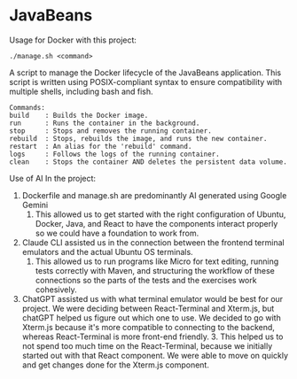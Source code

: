 # JavaBeans

Usage for Docker with this project:

```
./manage.sh <command>
```

A script to manage the Docker lifecycle of the JavaBeans application.
This script is written using POSIX-compliant syntax to ensure compatibility
with multiple shells, including bash and fish.
```
Commands:
build    : Builds the Docker image.
run      : Runs the container in the background.
stop     : Stops and removes the running container.
rebuild  : Stops, rebuilds the image, and runs the new container.
restart  : An alias for the 'rebuild' command.
logs     : Follows the logs of the running container.
clean    : Stops the container AND deletes the persistent data volume.
```

Use of AI In the project:
1. Dockerfile and manage.sh are predominantly AI generated using Google Gemini
   1. This allowed us to get started with the right configuration of Ubuntu, Docker, Java, and React to have the components interact properly so we could have a foundation to work from.
2. Claude CLI assisted us in the connection between the frontend terminal emulators and the actual Ubuntu OS terminals.
   1. This allowed us to run programs like Micro for text editing, running tests correctly with Maven, and structuring the workflow of these connections so the parts of the tests and the exercises work cohesively.
3. ChatGPT assisted us with what terminal emulator would be best for our project. We were deciding between React-Terminal and Xterm.js, but chatGPT helped us figure out which one to use. We decided to go with Xterm.js because it's more compatible to connecting to the backend, whereas React-Terminal is more front-end friendly.
   3. This helped us to not spend too much time on the React-Terminal, because we initially started out with that React component. We were able to move on quickly and get changes done for the Xterm.js component.